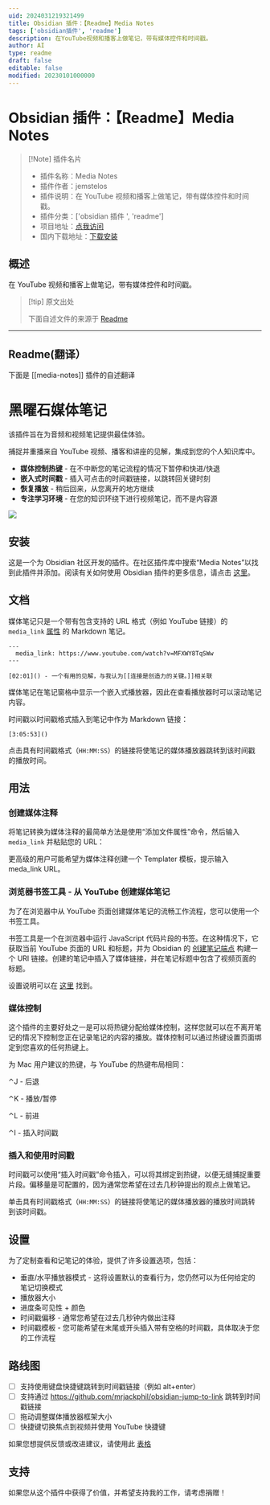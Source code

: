 ```yaml
---
uid: 2024031219321499
title: Obsidian 插件：【Readme】Media Notes
tags: ['obsidian插件', 'readme']
description: 在YouTube视频和播客上做笔记，带有媒体控件和时间戳。
author: AI
type: readme
draft: false
editable: false
modified: 20230101000000
---
```


# Obsidian 插件：【Readme】Media Notes

> [!Note] 插件名片
> - 插件名称：Media Notes
> - 插件作者：jemstelos
> - 插件说明：在 YouTube 视频和播客上做笔记，带有媒体控件和时间戳。
> - 插件分类：['obsidian 插件 ', 'readme']
> - 项目地址：[点我访问](https://github.com/jemstelos/obsidian-media-notes)
> - 国内下载地址：[下载安装](https://pkmer.cn/products/plugin/pluginMarket/?media-notes)

## 概述

在 YouTube 视频和播客上做笔记，带有媒体控件和时间戳。

> [!tip] 原文出处
>
>下面自述文件的来源于 [Readme](https://ghproxy.net/https://raw.githubusercontent.com/jemstelos/obsidian-media-notes/main/README.md)

---

## Readme(翻译）

下面是 [[media-notes]] 插件的自述翻译

# 黑曜石媒体笔记

该插件旨在为音频和视频笔记提供最佳体验。

捕捉并重播来自 YouTube 视频、播客和讲座的见解，集成到您的个人知识库中。

- **媒体控制热键** - 在不中断您的笔记流程的情况下暂停和快进/快退
- **嵌入式时间戳** - 插入可点击的时间戳链接，以跳转回关键时刻
- **恢复播放** - 稍后回来，从您离开的地方继续
- **专注学习环境** - 在您的知识环绕下进行视频笔记，而不是内容源

<img src="images/screen-shot.png">

## 安装

这是一个为 Obsidian 社区开发的插件。在社区插件库中搜索“Media Notes”以找到此插件并添加。阅读有关如何使用 Obsidian 插件的更多信息，请点击 [这里](https://help.obsidian.md/Extending+Obsidian/Community+plugins)。

## 文档

媒体笔记只是一个带有包含支持的 URL 格式（例如 YouTube 链接）的 `media_link` [属性](https://help.obsidian.md/Editing+and+formatting/Properties) 的 Markdown 笔记。

```
---
  media_link: https://www.youtube.com/watch?v=MFXWY8TqSWw
---

[02:01]() - 一个有用的见解，与我认为[[连接是创造力的关键。]]相关联
```

媒体笔记在笔记窗格中显示一个嵌入式播放器，因此在查看播放器时可以滚动笔记内容。

时间戳以时间戳格式插入到笔记中作为 Markdown 链接：

`[3:05:53]()`

点击具有时间戳格式（`HH:MM:SS`）的链接将使笔记的媒体播放器跳转到该时间戳的播放时间。

## 用法

### 创建媒体注释

将笔记转换为媒体注释的最简单方法是使用“添加文件属性”命令，然后输入 `media_link` 并粘贴您的 URL：

更高级的用户可能希望为媒体注释创建一个 Templater 模板，提示输入 meda_link URL。

### 浏览器书签工具 - 从 YouTube 创建媒体笔记

为了在浏览器中从 YouTube 页面创建媒体笔记的流畅工作流程，您可以使用一个书签工具。

书签工具是一个在浏览器中运行 JavaScript 代码片段的书签。在这种情况下，它获取当前 YouTube 页面的 URL 和标题，并为 Obsidian 的 [创建笔记端点](https://help.obsidian.md/Extending+Obsidian/Obsidian+URI#Create%20note) 构建一个 URI 链接。创建的笔记中插入了媒体链接，并在笔记标题中包含了视频页面的标题。

设置说明可以在 [这里](https://obsidian-media-notes.netlify.app/) 找到。

### 媒体控制

这个插件的主要好处之一是可以将热键分配给媒体控制，这样您就可以在不离开笔记的情况下控制您正在记录笔记的内容的播放。媒体控制可以通过热键设置页面绑定到您喜欢的任何热键上。

为 Mac 用户建议的热键，与 YouTube 的热键布局相同：

⌃J - 后退

⌃K - 播放/暂停

⌃L - 前进

⌃I - 插入时间戳

### 插入和使用时间戳

时间戳可以使用“插入时间戳”命令插入，可以将其绑定到热键，以便无缝捕捉重要片段。偏移量是可配置的，因为通常您希望在过去几秒钟提出的观点上做笔记。

单击具有时间戳格式（`HH:MM:SS`）的链接将使笔记的媒体播放器的播放时间跳转到该时间戳。

## 设置

为了定制查看和记笔记的体验，提供了许多设置选项，包括：

- 垂直/水平播放器模式 - 这将设置默认的查看行为，您仍然可以为任何给定的笔记切换模式
- 播放器大小
- 进度条可见性 + 颜色
- 时间戳偏移 - 通常您希望在过去几秒钟内做出注释
- 时间戳模板 - 您可能希望在末尾或开头插入带有空格的时间戳，具体取决于您的工作流程

## 路线图

- [ ] 支持使用键盘快捷键跳转到时间戳链接（例如 alt+enter）
- [ ] 支持通过 <https://github.com/mrjackphil/obsidian-jump-to-link> 跳转到时间戳链接
- [ ] 拖动调整媒体播放器框架大小
- [ ] 快捷键切换焦点到视频并使用 YouTube 快捷键

如果您想提供反馈或改进建议，请使用此 [表格](https://forms.gle/6DK61u5XMfAKwwwp9)

## 支持

如果您从这个插件中获得了价值，并希望支持我的工作，请考虑捐赠！
